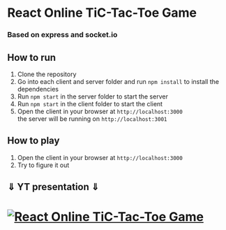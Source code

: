 # React Online TiC-Tac-Toe Game

### Based on express and socket.io

## How to run

1. Clone the repository
2. Go into each client and server folder and run `npm install` to install the dependencies
3. Run `npm start` in the server folder to start the server
4. Run `npm start` in the client folder to start the client
5. Open the client in your browser at `http://localhost:3000`<br>
   the server will be running on `http://localhost:3001`

## How to play

1. Open the client in your browser at `http://localhost:3000`
2. Try to figure it out

<!-- yt film -->

## ⇓ YT presentation ⇓

# [![React Online TiC-Tac-Toe Game](https://static.wirtualnemedia.pl/media/top/ytlogo-main1.jpg)](https://www.youtube.com/watch?v=tZevI0lkSKo)
